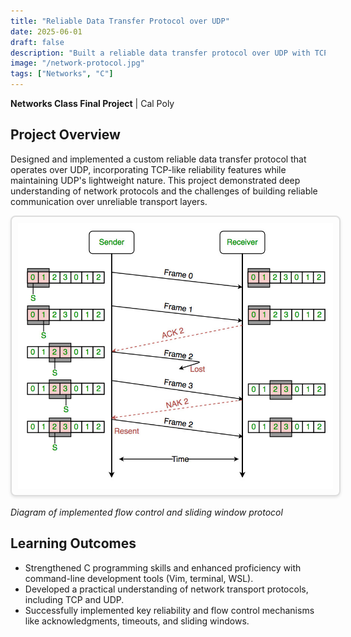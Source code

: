 ```yaml
---
title: "Reliable Data Transfer Protocol over UDP"
date: 2025-06-01
draft: false
description: "Built a reliable data transfer protocol over UDP with TCP-like flow control, reliability mechanisms, and packet recovery for Networks class final programming assignment."
image: "/network-protocol.jpg"
tags: ["Networks", "C"]
---
```


**Networks Class Final Project** | Cal Poly



## Project Overview
Designed and implemented a custom reliable data transfer protocol that operates over UDP, incorporating TCP-like reliability features while maintaining UDP's lightweight nature. This project demonstrated deep understanding of network protocols and the challenges of building reliable communication over unreliable transport layers.

<img src="/network-protocol.jpg" alt="Network Protocol" style="border: 2px solid #ddd; border-radius: 8px; padding: 10px; box-shadow: 0 2px 4px rgba(0,0,0,0.1); max-width: 100%; height: auto;">

*Diagram of implemented flow control and sliding window protocol*

## Learning Outcomes
- Strengthened C programming skills and enhanced proficiency with command-line development tools (Vim, terminal, WSL).
- Developed a practical understanding of network transport protocols, including TCP and UDP.
- Successfully implemented key reliability and flow control mechanisms like acknowledgments, timeouts, and sliding windows.
